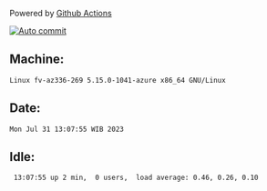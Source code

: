 Powered by [Github Actions](https://github.com/features/actions)

[![Auto commit](https://github.com/hiage/workstation/workflows/Auto%20commit/badge.svg)](https://github.com/hiage/workstation/actions?query=workflow%3A%22Auto+commit%22)

## Machine:
```
Linux fv-az336-269 5.15.0-1041-azure x86_64 GNU/Linux
```
## Date:
```
Mon Jul 31 13:07:55 WIB 2023
```
## Idle:
```
 13:07:55 up 2 min,  0 users,  load average: 0.46, 0.26, 0.10
```

